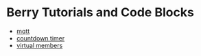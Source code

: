 # Berry Tutorials and Code Blocks

* [mqtt](mqtt/README.md)
* [countdown timer](countdown/README.md)
* [virtual members](virtualMembers/README.md)
